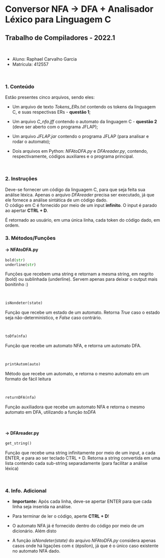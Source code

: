 # Conversor NFA -> DFA + Analisador Léxico para Linguagem C
##  Trabalho de Compiladores - 2022.1

<br>

* Aluno: Raphael Carvalho Garcia
* Matrícula: 412557

<br>

### **1. Conteúdo**
Estão presentes cinco arquivos, sendo eles:
* Um arquivo de texto *Tokens_ERs.txt* contendo 
os tokens da linguagem C, e suas respectivas ERs - **questão 1**;

* Um arquivo *C_nfa.jff* contendo o automato da linguagem C - **questão 2** (deve ser aberto com o programa JFLAP);

* Um arquivo *JFLAP.jar* contendo o programa JFLAP (para analisar e rodar o automato);

* Dois arquivos em Python: *NFAtoDFA.py* e *DFAreader.py*, contendo, respectivamente, códigos auxiliares e o programa principal.

<br>

### **2. Instruções**
Deve-se fornecer um código da linguagem C, para que seja feita sua análise léxica. Apenas o arquivo *DFAreader* precisa ser executado, já que ele fornece a análise sintática de um código dado.
<br>
O código em C é fornecido por meio de um input **infinito**. O input é parado ao apertar **CTRL + D**.
<p>
É retornado ao usuário, em uma única linha, cada token do código dado, em ordem.

<br>

### **3. Métodos/Funções**
#### **-> NFAtoDFA.py**

~~~ python
bold(str)
underline(str)
~~~

Funções que recebem uma string e retornam a mesma string, em negrito (bold) ou sublinhada (underline). Servem apenas para deixar o output mais bonitinho :)

<br>

~~~python
isNondeter(state) 
~~~

Função que recebe um estado de um automato. Retorna *True* caso o estado seja não-deterministico, e *False* caso contrário.

<br>

~~~python
toDfa(nfa)
~~~

Função que recebe um automato NFA, e retorna um automato DFA.

<br>

~~~python
printAutom(auto)
~~~

Método que recebe um automato, e retorna o mesmo automato em um formato de fácil leitura

<br>

~~~python
returnDFA(nfa)
~~~

Função auxiliadora que recebe um automato NFA e retorna o mesmo automato em DFA, utilizando a função *toDFA*

<br>

#### **-> DFAreader.py**

~~~ python
get_string()
~~~

Função que recebe uma string infinitamente por meio de um input, a cada ENTER, e para ao ser teclado CTRL + D. 
Retorna a string convertida em uma lista contendo cada sub-string separadamente (para facilitar a análise léxica)

<br>

### **4. Info. Adicional**
* **Importante:** Após cada linha, deve-se apertar ENTER para que cada linha seja inserida na análise.

* Para terminar de ler o código, aperte **CTRL + D**!

* O automato NFA já é fornecido dentro do código por meio de um dicionário. Além disto

* A função *isNondeter(state)* do arquivo *NFAtoDFA.py* considera apenas casos onde há ligações com ε (épsilon), já que é o único caso existente no automato NFA dado.